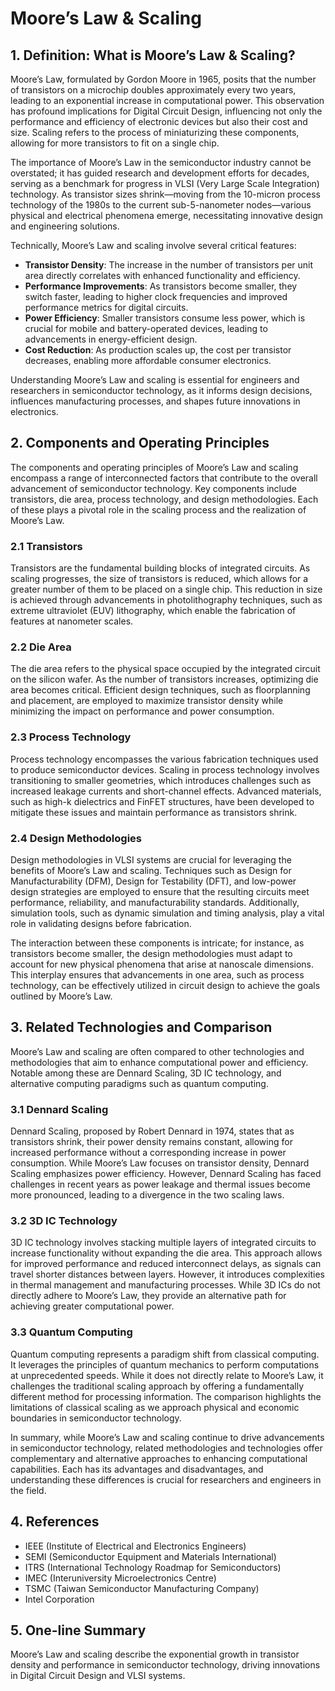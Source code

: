 # Moore’s Law & Scaling

## 1. Definition: What is **Moore’s Law & Scaling**?
Moore’s Law, formulated by Gordon Moore in 1965, posits that the number of transistors on a microchip doubles approximately every two years, leading to an exponential increase in computational power. This observation has profound implications for Digital Circuit Design, influencing not only the performance and efficiency of electronic devices but also their cost and size. Scaling refers to the process of miniaturizing these components, allowing for more transistors to fit on a single chip. 

The importance of Moore’s Law in the semiconductor industry cannot be overstated; it has guided research and development efforts for decades, serving as a benchmark for progress in VLSI (Very Large Scale Integration) technology. As transistor sizes shrink—moving from the 10-micron process technology of the 1980s to the current sub-5-nanometer nodes—various physical and electrical phenomena emerge, necessitating innovative design and engineering solutions.

Technically, Moore’s Law and scaling involve several critical features:
- **Transistor Density**: The increase in the number of transistors per unit area directly correlates with enhanced functionality and efficiency.
- **Performance Improvements**: As transistors become smaller, they switch faster, leading to higher clock frequencies and improved performance metrics for digital circuits.
- **Power Efficiency**: Smaller transistors consume less power, which is crucial for mobile and battery-operated devices, leading to advancements in energy-efficient design.
- **Cost Reduction**: As production scales up, the cost per transistor decreases, enabling more affordable consumer electronics.

Understanding Moore’s Law and scaling is essential for engineers and researchers in semiconductor technology, as it informs design decisions, influences manufacturing processes, and shapes future innovations in electronics.

## 2. Components and Operating Principles
The components and operating principles of Moore’s Law and scaling encompass a range of interconnected factors that contribute to the overall advancement of semiconductor technology. Key components include transistors, die area, process technology, and design methodologies. Each of these plays a pivotal role in the scaling process and the realization of Moore’s Law.

### 2.1 Transistors
Transistors are the fundamental building blocks of integrated circuits. As scaling progresses, the size of transistors is reduced, which allows for a greater number of them to be placed on a single chip. This reduction in size is achieved through advancements in photolithography techniques, such as extreme ultraviolet (EUV) lithography, which enable the fabrication of features at nanometer scales.

### 2.2 Die Area
The die area refers to the physical space occupied by the integrated circuit on the silicon wafer. As the number of transistors increases, optimizing die area becomes critical. Efficient design techniques, such as floorplanning and placement, are employed to maximize transistor density while minimizing the impact on performance and power consumption.

### 2.3 Process Technology
Process technology encompasses the various fabrication techniques used to produce semiconductor devices. Scaling in process technology involves transitioning to smaller geometries, which introduces challenges such as increased leakage currents and short-channel effects. Advanced materials, such as high-k dielectrics and FinFET structures, have been developed to mitigate these issues and maintain performance as transistors shrink.

### 2.4 Design Methodologies
Design methodologies in VLSI systems are crucial for leveraging the benefits of Moore’s Law and scaling. Techniques such as Design for Manufacturability (DFM), Design for Testability (DFT), and low-power design strategies are employed to ensure that the resulting circuits meet performance, reliability, and manufacturability standards. Additionally, simulation tools, such as dynamic simulation and timing analysis, play a vital role in validating designs before fabrication.

The interaction between these components is intricate; for instance, as transistors become smaller, the design methodologies must adapt to account for new physical phenomena that arise at nanoscale dimensions. This interplay ensures that advancements in one area, such as process technology, can be effectively utilized in circuit design to achieve the goals outlined by Moore’s Law.

## 3. Related Technologies and Comparison
Moore’s Law and scaling are often compared to other technologies and methodologies that aim to enhance computational power and efficiency. Notable among these are Dennard Scaling, 3D IC technology, and alternative computing paradigms such as quantum computing.

### 3.1 Dennard Scaling
Dennard Scaling, proposed by Robert Dennard in 1974, states that as transistors shrink, their power density remains constant, allowing for increased performance without a corresponding increase in power consumption. While Moore’s Law focuses on transistor density, Dennard Scaling emphasizes power efficiency. However, Dennard Scaling has faced challenges in recent years as power leakage and thermal issues become more pronounced, leading to a divergence in the two scaling laws.

### 3.2 3D IC Technology
3D IC technology involves stacking multiple layers of integrated circuits to increase functionality without expanding the die area. This approach allows for improved performance and reduced interconnect delays, as signals can travel shorter distances between layers. However, it introduces complexities in thermal management and manufacturing processes. While 3D ICs do not directly adhere to Moore’s Law, they provide an alternative path for achieving greater computational power.

### 3.3 Quantum Computing
Quantum computing represents a paradigm shift from classical computing. It leverages the principles of quantum mechanics to perform computations at unprecedented speeds. While it does not directly relate to Moore’s Law, it challenges the traditional scaling approach by offering a fundamentally different method for processing information. The comparison highlights the limitations of classical scaling as we approach physical and economic boundaries in semiconductor technology.

In summary, while Moore’s Law and scaling continue to drive advancements in semiconductor technology, related methodologies and technologies offer complementary and alternative approaches to enhancing computational capabilities. Each has its advantages and disadvantages, and understanding these differences is crucial for researchers and engineers in the field.

## 4. References
- IEEE (Institute of Electrical and Electronics Engineers)
- SEMI (Semiconductor Equipment and Materials International)
- ITRS (International Technology Roadmap for Semiconductors)
- IMEC (Interuniversity Microelectronics Centre)
- TSMC (Taiwan Semiconductor Manufacturing Company)
- Intel Corporation

## 5. One-line Summary
Moore’s Law and scaling describe the exponential growth in transistor density and performance in semiconductor technology, driving innovations in Digital Circuit Design and VLSI systems.